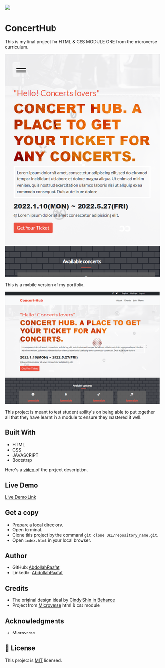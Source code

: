 ![](https://img.shields.io/badge/Microverse-blueviolet)

# ConcertHub

This is my final project for HTML & CSS MODULE ONE from the microverse curriculum.

![screenshot](images/Capture.PNG)

This is a mobile version of my portfolio.

![screenshot](images/Capture-1.PNG)


This project is meant to test student ability's on being able to put together all that they have learnt in a module to ensure they mastered it well.

## Built With

- HTML
- CSS
- JAVASCRIPT
- Bootstrap

Here's a [video ](https://www.loom.com/share/72996f1f6fd44259b026715ded69c878)  of the project description.

## Live Demo

[Live Demo Link](https://abdollahraafat.github.io/ConcertHub/)


## Get a copy

- Prepare a local directory. 
- Open terminal.
- Clone this project by the command `git clone URL/repository_name.git`.
- Open `index.html` in your local browser.

## Author

- GitHub: [AbdollahRaafat](https://github.com/AbdollahRaafat)
- LinkedIn: [AbdollahRaafat](https://www.linkedin.com/in/abdollah-raafat-886059221/)

## Credits

- The original design ideal by [Cindy Shin in Behance](https://www.behance.net/adagio07)
- Project from [Microverse](https://bit.ly/MicroverseTN) html & css module

## Acknowledgments

- Microverse

## 📝 License

This project is [MIT](./MIT.md) licensed.
